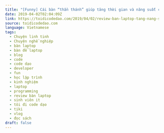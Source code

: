 ```yaml
---
title: "[Funny] Cái bàn “thần thánh” giúp tăng thời gian và năng suất code của developer vào ngày cuối tuần"
date: 2019-04-02T02:04:09Z
link: https://toidicodedao.com/2019/04/02/review-ban-laptop-tang-nang-suat-code/
source: toidicodedao.com
language: Vietnamese
tags:
  - Chuyện linh tinh
  - Chuyện nghề nghiệp
  - bàn laptop
  - bàn để laptop
  - blog
  - code
  - code dạo
  - developer
  - fun
  - học lập trình
  - kinh nghiệm
  - laptop
  - programming
  - review bàn laptop
  - sinh viên it
  - tôi đi code dạo
  - tiki
  - vlog
  - đọc sách
draft: false
---
```

